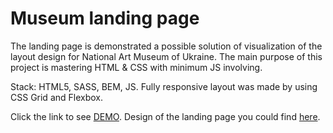 # Museum landing page
The landing page is demonstrated a possible solution of visualization of the layout design for National Art Museum of Ukraine.
The main purpose of this project is mastering HTML & CSS with minimum JS involving.


Stack: HTML5, SASS, BEM, JS.
Fully responsive layout was made by using CSS Grid and Flexbox.

Click the link to see [DEMO](https://OleksandrOse.github.io/Museum_2/).
Design of the landing page you could find [here](https://www.figma.com/file/HL3XGt5ZatvJoYBhOaWY5x/museum-prototype?node-id=323%3A1957).